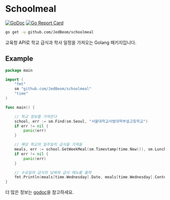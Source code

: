 # Schoolmeal
[![GoDoc](https://godoc.org/github.com/JedBeom/schoolmeal?status.svg)](https://pkg.go.dev/github.com/JedBeom/schoolmeal)
[![Go Report Card](https://goreportcard.com/badge/github.com/Jedbeom/schoolmeal)](https://goreportcard.com/report/github.com/Jedbeom/schoolmeal)

```bash
go get -u github.com/JedBeom/schoolmeal
```

교육청 API로 학교 급식과 학사 일정을 가져오는 Golang 패키지입니다.

## Example

```go
package main

import (
    "fmt"
    sm "github.com/JedBeom/schoolmeal"
    "time"
)

func main() {

    // 학교 정보를 가져온다
    school, err := sm.Find(sm.Seoul, "서울대학교사범대학부설고등학교")
    if err != nil {
        panic(err)
    }

    // 해당 학교의 일주일치 급식을 가져옴
    meals, err := school.GetWeekMeal(sm.Timestamp(time.Now()), sm.Lunch)
    if err != nil {
        panic(err)
    }

    // 수요일의 급식의 날짜와 급식 메뉴를 출력
    fmt.Println(meals[time.Wednesday].Date, meals[time.Wednesday].Content)
}
```

더 많은 정보는 [godoc](https://pkg.go.dev/github.com/JedBeom/schoolmeal)을 참고하세요.
